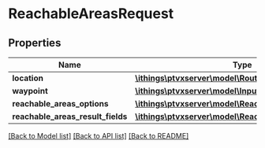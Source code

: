 # ReachableAreasRequest

## Properties
Name | Type | Description | Notes
------------ | ------------- | ------------- | -------------
**location** | [**\ithings\ptvxserver\model\RouteLocation**](RouteLocation.md) |  | [optional] 
**waypoint** | [**\ithings\ptvxserver\model\InputWaypoint**](InputWaypoint.md) |  | [optional] 
**reachable_areas_options** | [**\ithings\ptvxserver\model\ReachableAreasOptions**](ReachableAreasOptions.md) |  | 
**reachable_areas_result_fields** | [**\ithings\ptvxserver\model\ReachableAreasResultFields**](ReachableAreasResultFields.md) |  | [optional] 

[[Back to Model list]](../../README.md#documentation-for-models) [[Back to API list]](../../README.md#documentation-for-api-endpoints) [[Back to README]](../../README.md)

